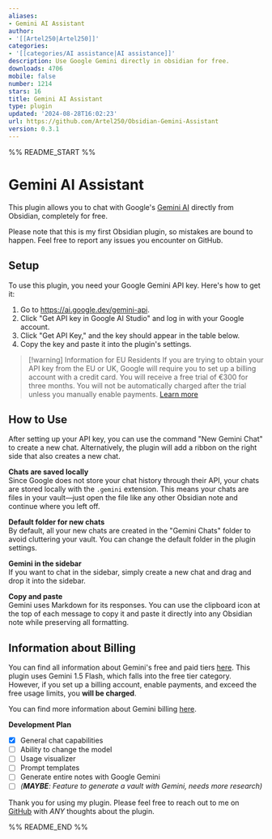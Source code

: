 ```yaml
---
aliases:
- Gemini AI Assistant
author:
- '[[Artel250|Artel250]]'
categories:
- '[[categories/AI assistance|AI assistance]]'
description: Use Google Gemini directly in obsidian for free.
downloads: 4706
mobile: false
number: 1214
stars: 16
title: Gemini AI Assistant
type: plugin
updated: '2024-08-28T16:02:23'
url: https://github.com/Artel250/Obsidian-Gemini-Assistant
version: 0.3.1
---
```


%% README_START %%

# Gemini AI Assistant

This plugin allows you to chat with Google's [Gemini AI](https://gemini.google.com/app) directly from Obsidian, completely for free.

Please note that this is my first Obsidian plugin, so mistakes are bound to happen. Feel free to report any issues you encounter on GitHub.

## Setup

To use this plugin, you need your Google Gemini API key. Here's how to get it:

1. Go to https://ai.google.dev/gemini-api.
2. Click "Get API key in Google AI Studio" and log in with your Google account.
3. Click "Get API Key," and the key should appear in the table below.
4. Copy the key and paste it into the plugin's settings.

> [!warning] Information for EU Residents
> If you are trying to obtain your API key from the EU or UK, Google will require you to set up a billing account with a credit card. You will receive a free trial of €300 for three months. You will not be automatically charged after the trial unless you manually enable payments. [Learn more](https://ai.google.dev/gemini-api/docs/billing#is-Gemini-free-in-EEA-UK-CH)

## How to Use

After setting up your API key, you can use the command "New Gemini Chat" to create a new chat. Alternatively, the plugin will add a ribbon on the right side that also creates a new chat.

**Chats are saved locally**  
Since Google does not store your chat history through their API, your chats are stored locally with the `.gemini` extension. This means your chats are files in your vault—just open the file like any other Obsidian note and continue where you left off.

**Default folder for new chats**  
By default, all your new chats are created in the "Gemini Chats" folder to avoid cluttering your vault. You can change the default folder in the plugin settings.

**Gemini in the sidebar**  
If you want to chat in the sidebar, simply create a new chat and drag and drop it into the sidebar.

**Copy and paste**  
Gemini uses Markdown for its responses. You can use the clipboard icon at the top of each message to copy it and paste it directly into any Obsidian note while preserving all formatting.

## Information about Billing

You can find all information about Gemini's free and paid tiers [here](https://ai.google.dev/pricing). This plugin uses Gemini 1.5 Flash, which falls into the free tier category. However, if you set up a billing account, enable payments, and exceed the free usage limits, you **will be charged**.

You can find more information about Gemini billing [here](https://ai.google.dev/gemini-api/docs/billing).

**Development Plan**

- [x] General chat capabilities
- [ ] Ability to change the model
- [ ] Usage visualizer
- [ ] Prompt templates
- [ ] Generate entire notes with Google Gemini
- [ ] *(**MAYBE**: Feature to generate a vault with Gemini, needs more research)*

Thank you for using my plugin. Please feel free to reach out to me on [GitHub](https://github.com/Artel250/Obsidian-Talk-with-Bard) with *ANY* thoughts about the plugin.

%% README_END %%